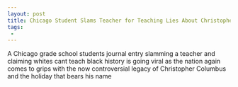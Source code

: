 ```yaml
---
layout: post
title: Chicago Student Slams Teacher for Teaching Lies About Christopher Columbus Says Whites Cant Teach Black History
tags:
 -
---
```

A Chicago grade school students journal entry slamming a teacher and claiming whites cant teach black history is going viral as the nation again comes to grips with the now controversial legacy of Christopher Columbus and the holiday that bears his name
